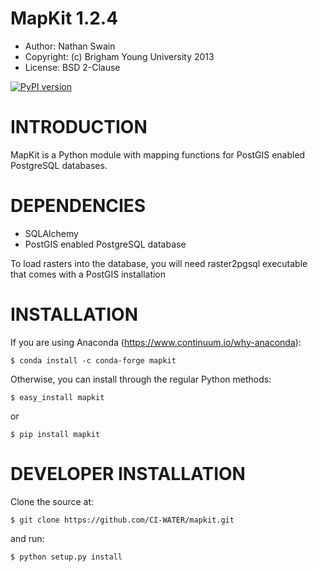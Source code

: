 # MapKit 1.2.4
* Author: Nathan Swain
* Copyright: (c) Brigham Young University 2013
* License: BSD 2-Clause

[![PyPI version](https://badge.fury.io/py/mapkit.svg)](https://badge.fury.io/py/mapkit)

# INTRODUCTION

MapKit is a Python module with mapping functions for PostGIS enabled PostgreSQL databases.


# DEPENDENCIES

* SQLAlchemy
* PostGIS enabled PostgreSQL database

To load rasters into the database, you will need raster2pgsql executable that comes with a PostGIS installation

# INSTALLATION

If you are using Anaconda (https://www.continuum.io/why-anaconda):

```
$ conda install -c conda-forge mapkit
```

Otherwise, you can install through the regular Python methods:
```
$ easy_install mapkit
```
or
```
$ pip install mapkit
```
# DEVELOPER INSTALLATION

Clone the source at:
```
$ git clone https://github.com/CI-WATER/mapkit.git
```
and run:

```
$ python setup.py install
```
